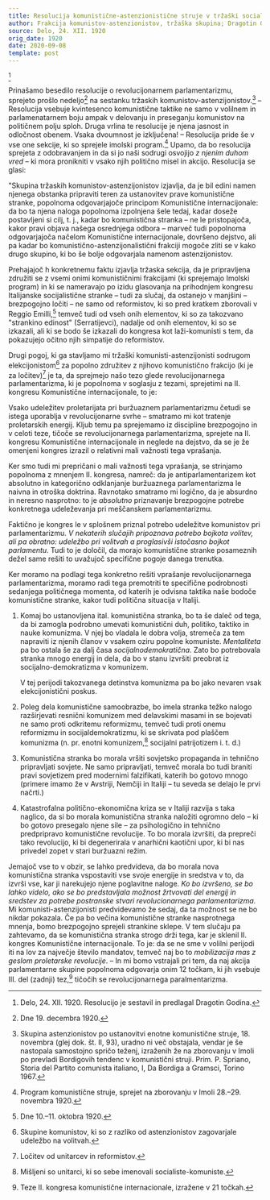 ```yaml
---
title: Resolucija komunistične-astenzionistične struje v tržaški socialistični sekciji o revolucionarnem parlamentarizmu, sprejeta na sestanku dne 19. decembra 1920
author: Frakcija komunistov-astenzionistov, tržaška skupina; Dragotin Godina
source: Delo, 24. XII. 1920
orig_date: 1920
date: 2020-09-08
template: post
---
```


[^1]

Prinašamo besedilo resolucije o revolucijonarnem parlamentarizmu, sprejeto prošlo nedeljo[^2] na sestanku tržaskih komunistov-astenzijonistov.[^3] – Resolucija vsebuje kvintesenco komunistične taktike ne samo v volilnem in parlamenatarnem boju ampak v delovanju in preseganju komunistov na političnem polju sploh. Druga vrlina te resolucije je njena jasnost in odločnost obenem. Vsaka dvoumnost je izključena! – Resolucija pride še v vse one sekcije, ki so sprejele imolski program.[^4] Upamo, da bo resolucija sprejeta z odobravanjem in da si jo naši sodrugi osvojijo *z njenim duhom vred* – ki mora pronikniti v vsako njih politično misel in akcijo. Resolucija se glasi:

"Skupina tržaskih komunistov-astenzijonistov izjavlja, da je bil edini namen njenega obstanka pripraviti teren za ustanovitev prave komunistične stranke, popolnoma odgovarjajoče principom Komunistične internacijonale: da bo ta njena naloga popolnoma izpolnjena šele tedaj, kadar doseže postavljeni si cilj, t. j., kadar bo komunistična stranka – ne le pristopajoča, kakor pravi objava našega osrednjega odbora – marveč tudi popolnoma odgovarjajoča načelom Komunistične internacijonale, dovršeno dejstvo, ali pa kadar bo komunistično-astenzijonalistični frakciji mogoče zliti se v kako drugo skupino, ki bo še bolje odgovarjala namenom astenzijonistov.

Prehajajoč h konkretnemu faktu izjavlja tržaska sekcija, da je pripravljena združiti se z vsemi onimi komunističnimi frakcijami (ki sprejemajo Imolski program) in ki se nameravajo po izidu glasovanja na prihodnjem kongresu Italijanske socijalistične stranke – tudi za slučaj, da ostanejo v manjšini – brezpogojno ločiti – ne samo od reformistov, ki so pred kratkem zborovali v Reggio Emilli,[^5] temveč tudi od vseh onih elementov, ki so za takozvano "strankino edinost" (Serratijevci), nadalje od onih elementov, ki so se izkazali, ali ki se bodo še izkazali do kongresa kot laži-komunisti s tem, da pokazujejo očitno njih simpatije do reformistov.

Drugi pogoj, ki ga stavljamo mi tržaški komunisti-astenzijonisti sodrugom elekcijonistom[^6] za popolno združitev z njihovo komunistično frakcijo (ki je za ločitev)[^7] je ta, da sprejmejo našo tezo glede revolucijonarnega parlamentarizma, ki je popolnoma v soglasju z tezami, sprejetimi na II. kongresu Komunistične internacijonale, to je:

Vsako udeležitev proletarijata pri buržuaznem parlamentarizmu četudi se istega uporablja v revolucijonarne svrhe – smatramo mi kot tratenje proletarskih energij. Kljub temu pa sprejemamo iz discipline brezpogojno in v celoti teze, tičoče se revolucijonarnega parlamentarizma, sprejete na II. kongresu Komunistične internacijonale in neglede na dejstvo, da se je že omenjeni kongres izrazil o relativni mali važnosti tega vprašanja.

Ker smo tudi mi prepričani o mali važnosti tega vprašanja, se strinjamo popolnoma z mnenjem II. kongresa, namreč: da je antiparlamentarizem kot absolutno in kategorično odklanjanje buržuaznega parlamentarizma le naivna in otroška doktrina. Ravnotako smatramo mi logično, da je absurdno in neresno nasprotno: to je *absolutno* priznavanje brezpogojne potrebe konkretnega udeleževanja pri meščanskem parlamentarizmu.

Faktično je kongres le v splošnem priznal potrebo udeležitve komunistov pri parlamentarizmu. *V nekaterih slučajih pripoznava potrebo bojkota volitev, ali pa obratno: udeležbo pri volitvah a proglasivši istočasno bojkot parlamentu.* Tudi to je določil, da morajo komunistične stranke posameznih dežel same rešiti to uvažujoč specifične pogoje danega trenutka.

Ker moramo na podlagi tega konkretno rešiti vprašanje revolucijonarnega parlamentarizma, moramo radi tega premotriti te specifične podrobnosti sedanjega političnega momenta, od katerih je odvisna taktika naše bodoče komunistične stranke, kakor tudi politična situacija v Italiji.

1.  Komaj bo ustanovljena ital. komunistična stranka, bo ta še daleč od tega, da bi zamogla podrobno umevati komunistični duh, politiko, taktiko in nauke komunizma. V njej bo vladala le dobra volja, stremeča za tem napraviti iz njenih članov v vsakem oziru popolne komuniste. *Mentaliteta* pa bo ostala še za dalj časa *socijalnodemokratična*. Zato bo potrebovala stranka mnogo energij in dela, da bo v stanu izvršiti preobrat iz socijalno-demokratizma v komunizem.

    V tej perijodi takozvanega detinstva komunizma pa bo jako nevaren vsak elekcijonistični poskus.
2. Poleg dela komunistične samoobrazbe, bo imela stranka težko nalogo razširjevati resnični komunizem med delavskimi masami in se bojevati ne samo proti odkritemu reformizmu, temveč tudi proti onemu reformizmu in socijaldemokratizmu, ki se skrivata pod plaščem komunizma (n. pr. enotni komunizem,[^8] socijalni patrijotizem i. t. d.)
3. Komunistična stranka bo morala vršiti sovjetsko propaganda in tehnično pripravljati sovjete. Ne samo pripravljati, temveč morala bo tudi braniti pravi sovjetizem pred modernimi falzifikati, katerih bo gotovo mnogo (primere imamo že v Avstriji, Nemčiji in Italiji – tu seveda se delajo le prvi načrti.)
4. Katastrofalna politično-ekonomična kriza se v Italiji razvija s taka naglico, da si bo morala komunistična stranka naložiti ogromno delo – ki bo gotovo presegalo njene sile – za psihologično in tehnično predpripravo komunistične revolucije. To bo morala izvršiti, da prepreči tako revolucijo, ki bi degenerirala v anarhični kaotični upor, ki bi nas privedel zopet v stari buržuazni režim.

Jemajoč vse to v obzir, se lahko predvideva, da bo morala nova komunistična stranka vspostaviti vse svoje energije in sredstva v to, da izvrši vse, kar ji narekujejo njene poglavitne naloge. *Ko bo izvršeno, se bo lahko videlo, ako se bo predstavljala možnost žrtvovati del energij in sredstev za potrebe postranske stvari revolucionarnega parlamentarizma.* Mi komunisti-astenzijonisti predvidevamo že sedaj, da ta možnost se ne bo nikdar pokazala. Če pa bo večina komunistične stranke nasprotnega mnenja, bomo brezpogojno sprejeli strankine sklepe. V tem slučaju pa zahtevamo, da se komunistična stranka strogo drži tega, kar je sklenil II. kongres Komunistične internacijonale. To je: da se ne sme v volilni perijodi iti na lov za največje število mandatov, temveč naj bo to *mobilizacija mas z geslom proletarske revolucije*. – In mi bomo vstrajali pri tem, da naj akcija parlamentarne skupine popolnoma odgovarja onim 12 točkam, ki jih vsebuje III. del (zadnji) tez,[^9] tičočih se revolucijonarnega paralmentarizma.

[^1]: Delo, 24. XII. 1920. Resolucijo je sestavil in predlagal Dragotin Godina.
[^2]: Dne 19. decembra 1920.
[^3]: Skupina astenzionistov po ustanovitvi enotne komunistične struje, 18. novembra (glej dok. št. II, 93), uradno ni več obstajala, vendar je še nastopala samostojno spričo teženj, izraženih že na zborovanju v Imoli po prevladi Bordigovih tendenc v komunistični struji. Prim. P. Spriano, Storia del Partito comunista italiano, I, Da Bordiga a Gramsci, Torino 1967.
[^4]: Program komunistične struje, sprejet na zborovanju v Imoli 28.–29. novembra 1920.
[^5]: Dne 10.–11. oktobra 1920.
[^6]: Skupine komunistov, ki so z razliko od astenzionistov zagovarjale udeležbo na volitvah.
[^7]: Ločitev od unitarcev in reformistov.
[^8]: Mišljeni so unitarci, ki so sebe imenovali socialiste-komuniste.
[^9]: Teze II. kongresa komunistične internacionale, izražene v 21 točkah.